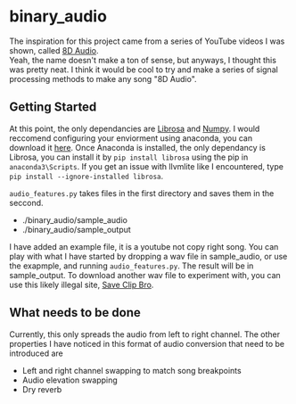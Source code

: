 # binary_audio  

The inspiration for this project came from a series of YouTube videos I was
shown, called [8D Audio](https://www.youtube.com/channel/UCrRpYEytIHGyDgNWO6VbHlQ/videos "Check it out!").  
Yeah, the name doesn't make a ton of sense, but anyways, I thought this was pretty neat. I think it would be cool to try and make a series of signal processing methods to make any song "8D Audio".

## Getting Started  
At this point, the only dependancies are [Librosa](https://librosa.github.io/librosa/index.html) and [Numpy](http://www.numpy.org/). I would reccomend configuring your enviorment using anaconda, you can download it [here](https://www.anaconda.com/download/). Once Anaconda is installed, the only dependancy is Librosa, you can install it by `pip install librosa` using the pip in `anaconda3\Scripts`.  If you get an issue with llvmlite like I encountered, type `pip install --ignore-installed librosa`. 

`audio_features.py` takes files in the first directory and saves them in the seccond.
* ./binary_audio/sample_audio
* ./binary_audio/sample_output  

I have added an example file, it is a youtube not copy right song.  You can play with what I have started by dropping a wav file in sample_audio, or use the exapmple, and running `audio_features.py`.  The result will be in sample_output.  To download another wav file to experiment with, you can use this likely illegal site, [Save Clip Bro](https://www.saveclipbro.com/).

## What needs to be done   
Currently, this only spreads the audio from left to right channel.  The other properties I have noticed in this format of audio conversion that need to be introduced are  

* Left and right channel swapping to match song breakpoints
* Audio elevation swapping 
* Dry reverb

